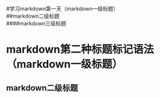 #学习markdown第一天（markdown一级标题）<br>
##markdown二级标题<br>
####markdown三级标题<br>

markdown第二种标题标记语法（markdown一级标题）
=========================
markdown二级标题
----------------

